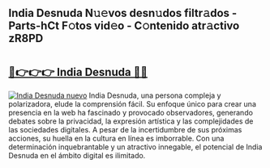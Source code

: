 ## India Desnuda N𝚞𝚎vos desn𝚞dos filtr𝚊dos - Parts-hCt F𝚘tos vid𝚎o - C𝚘ntenido atr𝚊ctivo zR8PD

# <h2><a href="http://mb32wxn.tromn.icu/?c=India+Desnuda">🔗👉👉👉 India Desnuda 🔗🔗</a></h2>

[![India Desnuda nuevo](https://i.imgur.com/pEAQMta.gif)](http://mb32wxn.tromn.icu/?c=India+Desnuda)
India Desnuda, una persona compleja y polarizadora, elude la comprensión fácil. Su enfoque único para crear una presencia en la web ha fascinado y provocado observadores, generando debates sobre la privacidad, la expresión artística y las complejidades de las sociedades digitales. A pesar de la incertidumbre de sus próximas acciones, su huella en la cultura en línea es imborrable. Con una determinación inquebrantable y un atractivo innegable, el potencial de India Desnuda en el ámbito digital es ilimitado.
